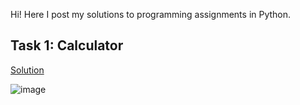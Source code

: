 Hi! Here I post my solutions to programming assignments in Python.

## Task 1: Calculator

[Solution](calculator3.py)

![image](https://user-images.githubusercontent.com/33476575/145716422-613ff1e8-9132-4a74-b381-fea8888d26c2.png)
